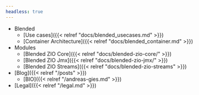 ```yaml
---
headless: true
---
```


* Blended
  * [Use cases]({{< relref "docs/blended_usecases.md" >}})
  * [Container Architecture]({{< relref "docs/blended_container.md" >}})
* Modules
  * [Blended ZIO Core]({{< relref "docs/blended-zio-core/" >}})
  * [Blended ZIO Jmx]({{< relref "docs/blended-zio-jmx/" >}})
  * [Blended ZIO Streams]({{< relref "docs/blended-zio-streams" >}})
* [Blog]({{< relref "/posts" >}})
  * [BIO]({{< relref "/andreas-gies.md" >}})
* [Legal]({{< relref "/legal.md" >}})